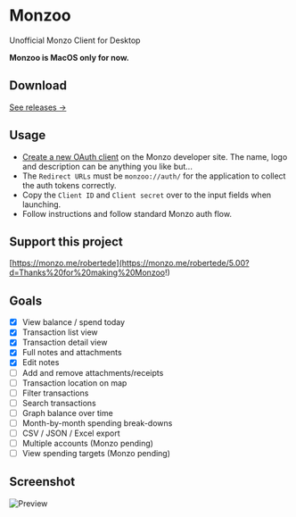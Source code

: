 # Monzoo
Unofficial Monzo Client for Desktop

**Monzoo is MacOS only for now.**

## Download
[See releases →](https://github.com/robjtede/monzoo/releases)

## Usage
- [Create a new OAuth client](https://developers.monzo.com/apps/home) on the Monzo developer site. The name, logo and description can be anything you like but...
- The `Redirect URLs` must be `monzoo://auth/` for the application to collect the auth tokens correctly.
- Copy the `Client ID` and `Client secret` over to the input fields when launching.
- Follow instructions and follow standard Monzo auth flow.

## Support this project
[https://monzo.me/robertede](https://monzo.me/robertede/5.00?d=Thanks%20for%20making%20Monzoo!)

## Goals
- [x] View balance / spend today
- [x] Transaction list view
- [x] Transaction detail view
- [x] Full notes and attachments
- [x] Edit notes
- [ ] Add and remove attachments/receipts
- [ ] Transaction location on map
- [ ] Filter transactions
- [ ] Search transactions
- [ ] Graph balance over time
- [ ] Month-by-month spending break-downs
- [ ] CSV / JSON / Excel export
- [ ] Multiple accounts (Monzo pending)
- [ ] View spending targets (Monzo pending)

## Screenshot
![Preview](http://i.imgur.com/LUpd1Pr.png)
